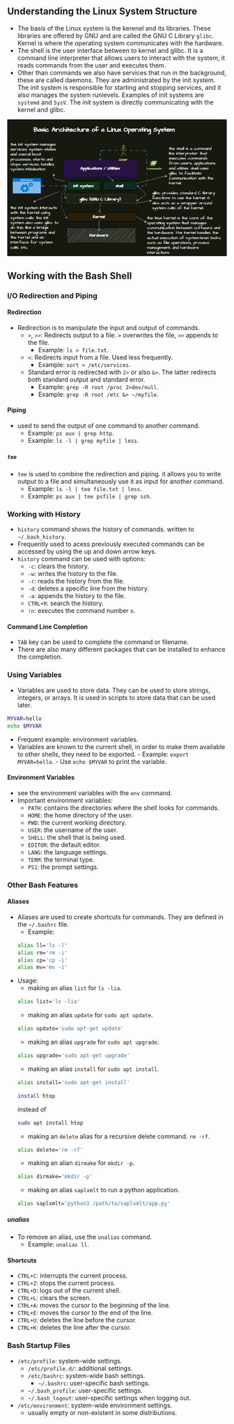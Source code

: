 ## Understanding the Linux System Structure
- The basis of the Linux system is the kerenel and its libraries. These libraries are offered by GNU and are called the GNU C Library ``glibc``. Kernel is where the operating system communicates with the hardware.
- The shell is the user interface between to kernel and glibc. It is a command line interpreter that allows users to interact with the system, it reads commands from the user and executes them.
- Other than commands we also have services that run in the background, these are called daemons. They are administrated by the init system. The init system is responsible for starting and stopping services, and it also manages the system runlevels. Examples of init systems are ``systemd`` and ``SysV``. The init system is directly communicating with the kernel and glibc.

![architecture](barc.drawio.png)

## Working with the Bash Shell
### I/O Redirection and Piping
#### Redirection
- Redirection is to manipulate the input and output of commands.
    - ``>``, ``>>``: Redirects output to a file. ``>`` overwrites the file, ``>>`` appends to the file.
        - Example: ``ls > file.txt``. 
    - ``<``: Redirects input from a file. Used less frequently. 
        - Example: ``sort < /etc/services``. 
    - Standard error is redirected with ``2>`` or also ``&>``. The latter redirects both standard output and standard error.
        - Example: ``grep -R root /proc 2>dev/null``.
        - Example: ``grep -R root /etc &> ~/myfile``.
#### Piping
- used to send the output of one command to another command.
    - Example: ``ps aux | grep http``.
    - Example: ``ls -l | grep myfile | less``.
##### ``tee``
- ``tee`` is used to combine the redirection and piping. it allows you to write output to a file and simultaneously use it as input for another command.
    - Example: ``ls -l | tee file.txt | less``.
    - Example: ``ps aux | tee psfile | grep ssh``.
### Working with History
- ``history`` command shows the history of commands. written to ``~/.bash_history``.
- Frequently used to acess previously executed commands can be accessed by using the up and down arrow keys.
- ``history`` command can be used with options:
    - ``-c``: clears the history.
    - ``-w``: writes the history to the file.
    - ``-r``: reads the history from the file.
    - ``-d``: deletes a specific line from the history.
    - ``-a``: appends the history to the file.
    - ``CTRL+R``: search the history.
    - ``!n``: executes the command number ``n``.
#### Command Line Completion
- ``TAB`` key can be used to complete the command or filename.
- There are also many different packages that can be installed to enhance the completion.
### Using Variables
- Variables are used to store data. They can be used to store strings, integers, or arrays. It is used in scripts to store data that can be used later.
```bash
MYVAR=hello
echo $MYVAR
```
- Frequent example: environment variables. 
- Variables are known to the current shell, in order to make them available to other shells, they need to be exported.
        - Example: ``export MYVAR=hello``.
        - Use ``echo $MYVAR`` to print the variable.
#### Environment Variables
- see the environment variables with the ``env`` command.
- Important environment variables:
    - ``PATH``: contains the directories where the shell looks for commands.
    - ``HOME``: the home directory of the user.
    - ``PWD``: the current working directory.
    - ``USER``: the username of the user.
    - ``SHELL``: the shell that is being used.
    - ``EDITOR``: the default editor.
    - ``LANG``: the language settings.
    - ``TERM``: the terminal type.
    - ``PS1``: the prompt settings. 
### Other Bash Features
#### Aliases
- Aliases are used to create shortcuts for commands. They are defined in the ``~/.bashrc`` file.
    - Example: 
    ```bash 
    alias ll='ls -l'
    alias rm='rm -i'
    alias cp='cp -i'
    alias mv='mv -i'
    ```
- Usage:
    - making an alias ``list`` for ``ls -lia``.
     ```bash
     alias list='ls -lia'
     ``` 
     - making an alias ``update`` for ``sudo apt update``.
     ```bash
    alias update='sudo apt-get update'
    ```
    - making an alias ``upgrade`` for ``sudo apt upgrade``.
    ```bash
    alias upgrade='sudo apt-get upgrade'
    ```
    - making an alias ``install`` for ``sudo apt install``.
    ```bash
    alias install='sudo apt-get install'
    ```
    ```bash
    install htop
    ```
    instead of 
    ```bash
    sudo apt install htop
    ```
    - making an ``delete`` alias for a recursive delete command. ``rm -rf``.
    ```bash
    alias delete='rm -rf'
    ```
    - making an alian ``dirmake`` for ``mkdir -p``.
    ```bash
    alias dirmake='mkdir -p'
    ```
    - making an alias ``saplxmlt`` to run a python application.
    ```bash
    alias saplxmlt='python3 /path/to/saplxmlt/app.py'
    ```
##### unalias
- To remove an alias, use the ``unalias`` command.
    - Example: ``unalias ll``.
#### Shortcuts
- ``CTRL+C``: interrupts the current process.
- ``CTRL+Z``: stops the current process.
- ``CTRL+D``: logs out of the current shell.
- ``CTRL+L``: clears the screen.
- ``CTRL+A``: moves the cursor to the beginning of the line.
- ``CTRL+E``: moves the cursor to the end of the line.
- ``CTRL+U``: deletes the line before the cursor.
- ``CTRL+K``: deletes the line after the cursor.
### Bash Startup Files
- ``/etc/profile``: system-wide settings.
    - ``/etc/profile.d/``: additional settings.
    - ``/etc/bashrc``: system-wide bash settings.
      - ``~/.bashrc``: user-specific bash settings.
    - ``~/.bash_profile``: user-specific settings.  
    - ``~/.bash_logout``: user-specific settings when logging out.
- ``/etc/environment``: system-wide environment settings.
  - usually empty or non-existent in some distributions. 
